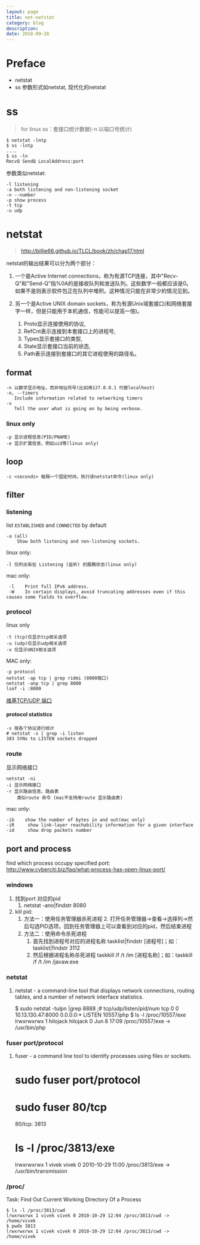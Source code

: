 ```yaml
---
layout: page
title: net-netstat
category: blog
description: 
date: 2018-09-28
---
```

# Preface
- netstat
- ss 参数形式如netstat, 现代化的netstat

# ss
> for linux
ss：套接口统计数据(-n 以端口号统计)

    $ netstat -lntp
    $ ss -lntp
    ....
    $ ss -ln
    RecvQ SendQ LocalAddress:port

参数类似netstat:

	-l listening
	-a both listening and non-listening socket
	-n --number
	-p show process
	-t tcp
	-u udp

# netstat
> http://billie66.github.io/TLCL/book/zh/chap17.html

netstat的输出结果可以分为两个部分：

1. 一个是Active Internet connections，称为有源TCP连接，其中"Recv-Q"和"Send-Q"指%0A的是接收队列和发送队列。这些数字一般都应该是0。如果不是则表示软件包正在队列中堆积。这种情况只能在非常少的情况见到。

2. 另一个是Active UNIX domain sockets，称为有源Unix域套接口(和网络套接字一样，但是只能用于本机通信，性能可以提高一倍)。
	1. Proto显示连接使用的协议,
	1. RefCnt表示连接到本套接口上的进程号,
	1. Types显示套接口的类型,
	1. State显示套接口当前的状态,
	1. Path表示连接到套接口的其它进程使用的路径名。

## format

	-n 以数学显示地址，而非地址符号(比如用127.0.0.1 代替localhost)
	-o, --timers
       Include information related to networking timers
	-v
	   Tell the user what is going on by being verbose.

### linux only

	-p 显示进程信息(PID/PNAME)
	-e 显示扩展信息，例如uid等(linux only)

## loop

	-c <seconds> 每隔一个固定时间，执行该netstat命令(linux only)

## filter

### listening
list `ESTABLISHED` and `CONNECTED` by default

	-a (all)
		Show both listening and non-listening sockets.

linux only:

	-l 仅列出有在 Listening (监听) 的服務状态(linux only)

mac only:

	 -l    Print full IPv6 address.
	 -W    In certain displays, avoid truncating addresses even if this causes some fields to overflow.

### protocol
linux only

	-t (tcp)仅显示tcp相关选项
	-u (udp)仅显示udp相关选项
	-x 仅显示UNIX相关选项

MAC only:

	-p protocol
	netstat -ap tcp | grep ridmi (8000端口)
	netstat -anp tcp | grep 8000
	lsof -i :8000

[维基TCP/UDP 端口](http://zh.wikipedia.org/zh-cn/TCP/UDP%E7%AB%AF%E5%8F%A3%E5%88%97%E8%A1%A8)

#### protocol statistics

	-s 按各个协议进行统计
	# netstat -s | grep -i listen
    383 SYNs to LISTEN sockets dropped

### route
显示网络接口

    netstat -ni
	-i 显示网络接口
	-r 显示路由信息，路由表
	    类似route 命令 (mac不支持用route 显示路由表)

mac only:

	-ib    show the number of bytes in and out(mac only)
	-iR     show link-layer reachability information for a given interface
	-id     show drop packets number

## port and process
find which process occupy specified port:
http://www.cyberciti.biz/faq/what-process-has-open-linux-port/

### windows
1. 找到port 对应的pid
    1. netstat -ano|findstr 8080
2. kill pid:
    1. 方法一：使用任务管理器杀死进程
        2. 打开任务管理器->查看->选择列->然后勾选PID选项，回到任务管理器上可以查看到对应的pid，然后结束进程
    2. 方法二：使用命令杀死进程
        1. 首先找到进程号对应的进程名称
            tasklist|findstr [进程号]；如：tasklist|findstr 3112
        2. 然后根据进程名称杀死进程
            taskkill /f /t /im [进程名称]；如：taskkill /f /t /im /javaw.exe

### netstat
1. netstat - a command-line tool that displays network connections, routing tables, and a number of network interface statistics.

	$ sudo netstat -tulpn |grep 8888 ;# tcp/udp/listen/pid/num
	tcp        0      0 10.13.130.47:8000           0.0.0.0:*                   LISTEN      10557/php
	$ ls -l /proc/10557/exe
	lrwxrwxrwx 1 hilojack hilojack 0 Jun  8 17:09 /proc/10557/exe -> /usr/bin/php

### fuser port/protocol
1. fuser - a command line tool to identify processes using files or sockets.

    # sudo fuser port/protocol
    # sudo fuser 80/tcp
    80/tcp:             3813
    # ls -l /proc/3813/exe
    lrwxrwxrwx 1 vivek vivek 0 2010-10-29 11:00 /proc/3813/exe -> /usr/bin/transmission

### /proc/
Task: Find Out Current Working Directory Of a Process

	$ ls -l /proc/3813/cwd
	lrwxrwxrwx 1 vivek vivek 0 2010-10-29 12:04 /proc/3813/cwd -> /home/vivek
	$ pwdx 3813
	lrwxrwxrwx 1 vivek vivek 0 2010-10-29 12:04 /proc/3813/cwd -> /home/vivek
